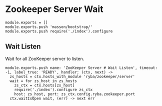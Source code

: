 
# Zookeeper Server Wait

    module.exports = []
    module.exports.push 'masson/bootstrap/'
    module.exports.push require('./index').configure

## Wait Listen

Wait for all ZooKeeper server to listen.

    module.exports.push name: 'ZooKeeper Server # Wait Listen', timeout: -1, label_true: 'READY', handler: (ctx, next) ->
      zs_hosts = ctx.hosts_with_module 'ryba/zookeeper/server'
      wait = for zs_host in zs_hosts
        zs_ctx = ctx.hosts[zs_host]
        require('./index').configure zs_ctx
        host: zs_host, port: zs_ctx.config.ryba.zookeeper.port
      ctx.waitIsOpen wait, (err) -> next err
